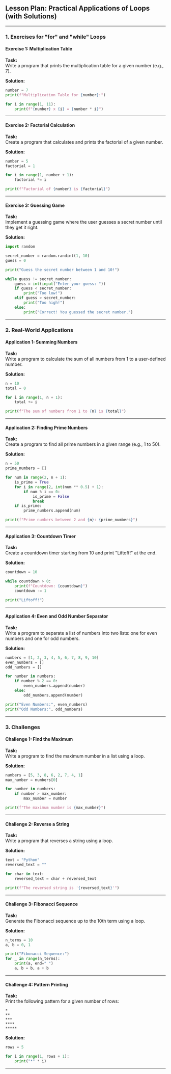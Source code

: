 ## **Lesson Plan: Practical Applications of Loops (with Solutions)**

---

### **1. Exercises for "for" and "while" Loops**

#### **Exercise 1: Multiplication Table**
**Task:**  
Write a program that prints the multiplication table for a given number (e.g., 7).

**Solution:**
```python
number = 7
print(f"Multiplication Table for {number}:")

for i in range(1, 11):
    print(f"{number} x {i} = {number * i}")
```

---

#### **Exercise 2: Factorial Calculation**
**Task:**  
Create a program that calculates and prints the factorial of a given number.

**Solution:**
```python
number = 5
factorial = 1

for i in range(1, number + 1):
    factorial *= i

print(f"Factorial of {number} is {factorial}")
```

---

#### **Exercise 3: Guessing Game**
**Task:**  
Implement a guessing game where the user guesses a secret number until they get it right.

**Solution:**
```python
import random

secret_number = random.randint(1, 10)
guess = 0

print("Guess the secret number between 1 and 10!")

while guess != secret_number:
    guess = int(input("Enter your guess: "))
    if guess < secret_number:
        print("Too low!")
    elif guess > secret_number:
        print("Too high!")
    else:
        print("Correct! You guessed the secret number.")
```

---

### **2. Real-World Applications**

#### **Application 1: Summing Numbers**
**Task:**  
Write a program to calculate the sum of all numbers from 1 to a user-defined number.

**Solution:**
```python
n = 10
total = 0

for i in range(1, n + 1):
    total += i

print(f"The sum of numbers from 1 to {n} is {total}")
```

---

#### **Application 2: Finding Prime Numbers**
**Task:**  
Create a program to find all prime numbers in a given range (e.g., 1 to 50).

**Solution:**
```python
n = 50
prime_numbers = []

for num in range(2, n + 1):
    is_prime = True
    for i in range(2, int(num ** 0.5) + 1):
        if num % i == 0:
            is_prime = False
            break
    if is_prime:
        prime_numbers.append(num)

print(f"Prime numbers between 2 and {n}: {prime_numbers}")
```

---

#### **Application 3: Countdown Timer**
**Task:**  
Create a countdown timer starting from 10 and print "Liftoff!" at the end.

**Solution:**
```python
countdown = 10

while countdown > 0:
    print(f"Countdown: {countdown}")
    countdown -= 1

print("Liftoff!")
```

---

#### **Application 4: Even and Odd Number Separator**
**Task:**  
Write a program to separate a list of numbers into two lists: one for even numbers and one for odd numbers.

**Solution:**
```python
numbers = [1, 2, 3, 4, 5, 6, 7, 8, 9, 10]
even_numbers = []
odd_numbers = []

for number in numbers:
    if number % 2 == 0:
        even_numbers.append(number)
    else:
        odd_numbers.append(number)

print("Even Numbers:", even_numbers)
print("Odd Numbers:", odd_numbers)
```

---

### **3. Challenges**

#### **Challenge 1: Find the Maximum**
**Task:**  
Write a program to find the maximum number in a list using a loop.

**Solution:**
```python
numbers = [5, 3, 8, 6, 2, 7, 4, 1]
max_number = numbers[0]

for number in numbers:
    if number > max_number:
        max_number = number

print(f"The maximum number is {max_number}")
```

---

#### **Challenge 2: Reverse a String**
**Task:**  
Write a program that reverses a string using a loop.

**Solution:**
```python
text = "Python"
reversed_text = ""

for char in text:
    reversed_text = char + reversed_text

print(f"The reversed string is '{reversed_text}'")
```

---

#### **Challenge 3: Fibonacci Sequence**
**Task:**  
Generate the Fibonacci sequence up to the 10th term using a loop.

**Solution:**
```python
n_terms = 10
a, b = 0, 1

print("Fibonacci Sequence:")
for _ in range(n_terms):
    print(a, end=" ")
    a, b = b, a + b
```

---

#### **Challenge 4: Pattern Printing**
**Task:**  
Print the following pattern for a given number of rows:  
```
*
**
***
****
*****
```

**Solution:**
```python
rows = 5

for i in range(1, rows + 1):
    print("*" * i)
```

---
